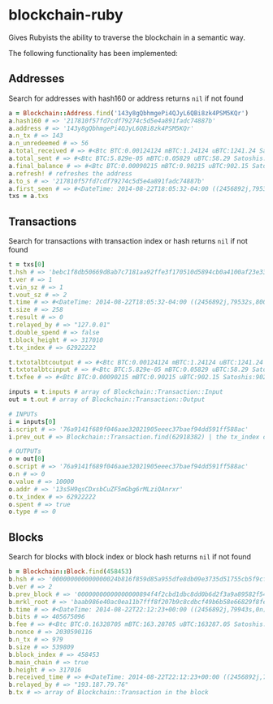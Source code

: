 blockchain-ruby
===============

Gives Rubyists the ability to traverse the blockchain in a semantic way.

The following functionality has been implemented:

Addresses
---------
Search for addresses with hash160 or address
returns `nil` if not found
~~~ruby
a = Blockchain::Address.find('143y8gQbhmgePi4QJyL6QBi8zk4PSM5KQr')
a.hash160 # => '217810f57fd7cdf79274c5d5e4a891fadc74887b'
a.address # => '143y8gQbhmgePi4QJyL6QBi8zk4PSM5KQr'
a.n_tx # => 143
a.n_unredeemed # => 56
a.total_received # => #<Btc BTC:0.00124124 mBTC:1.24124 uBTC:1241.24 Satoshis:124124.0>
a.total_sent # => #<Btc BTC:5.829e-05 mBTC:0.05829 uBTC:58.29 Satoshis:5829.0>
a.final_balance # => #<Btc BTC:0.00090215 mBTC:0.90215 uBTC:902.15 Satoshis:90215.0>
a.refresh! # refreshes the address
a.to_s # => '217810f57fd7cdf79274c5d5e4a891fadc74887b'
a.first_seen # => #<DateTime: 2014-08-22T18:05:32-04:00 ((2456892j,79532s,800786000n),-14400s,2299161j)>
txs = a.txs
~~~

Transactions
------------
Search for transactions with transaction index or hash
returns `nil` if not found
~~~ruby
t = txs[0]
t.hsh # => 'bebc1f8db50669d8ab7c7181aa92ffe3f170510d5894cb0a4100af23e335210f'
t.ver # => 1
t.vin_sz # => 1
t.vout_sz # => 2
t.time # => #<DateTime: 2014-08-22T18:05:32-04:00 ((2456892j,79532s,800786000n),-14400s,2299161j)>
t.size # => 258
t.result # => 0
t.relayed_by # => "127.0.01"
t.double_spend # => false
t.block_height # => 317010
t.tx_index # => 62922222

t.txtotalbtcoutput # => #<Btc BTC:0.00124124 mBTC:1.24124 uBTC:1241.24 Satoshis:124124.0>
t.txtotalbtcinput # => #<Btc BTC:5.829e-05 mBTC:0.05829 uBTC:58.29 Satoshis:5829.0>
t.txfee # => #<Btc BTC:0.00090215 mBTC:0.90215 uBTC:902.15 Satoshis:90215.0>

inputs = t.inputs # array of Blockchain::Transaction::Input
out = t.out # array of Blockchain::Transaction::Output

# INPUTs
i = inputs[0]
i.script # => '76a9141f689f046aae32021905eeec37baef94dd591ff588ac'
i.prev_out # => Blockchain::Transaction.find(62918382) | the tx_index of last tx

# OUTPUTs
o = out[0]
o.script # => '76a9141f689f046aae32021905eeec37baef94dd591ff588ac'
o.n # => 0
o.value # => 10000
o.addr # => '13s5H9qsCDxsbCuZF5mGbg6rMLziQAnrxr'
o.tx_index # => 62922222
o.spent # => true
o.type # => 0
~~~

Blocks
------
Search for blocks with block index or block hash
returns `nil` if not found
~~~ruby
b = Blockchain::Block.find(458453)
b.hsh # => '000000000000000024b816f859d85a955dfe8db09e3735d51755cb5f9cf2f63f'
b.ver # => 2
b.prev_block # => '00000000000000000894f4f2cbd1dbc8dd0b6d2f3a9a89582f5456516f2bc7d9'
b.mrkl_root # => 'baab986e40ac0ea11b7fff8f207b9c8cdbcf49b6b58e66829f8fe9cc5c017e09'
b.time # => #<DateTime: 2014-08-22T22:12:23+00:00 ((2456892j,79943s,0n),+0s,2299161j)>
b.bits # => 405675096
b.fee # => #<Btc BTC:0.16328705 mBTC:163.28705 uBTC:163287.05 Satoshis:16328705.0>
b.nonce # => 2030590116
b.n_tx # => 979
b.size # => 539809
b.block_index # => 458453
b.main_chain # => true
b.height # => 317016
b.received_time # => #<DateTime: 2014-08-22T22:12:23+00:00 ((2456892j,79943s,0n),+0s,2299161j)>
b.relayed_by # => "193.187.79.76"
b.tx # => array of Blockchain::Transaction in the block
~~~



